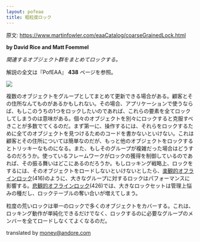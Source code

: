 ```yaml
---
layout: pofeaa
title: 粗粒度ロック
---
```


原文: <https://www.martinfowler.com/eaaCatalog/coarseGrainedLock.html>

**by David Rice and Matt Foemmel**

*関連するオブジェクト群をまとめてロックする。*

解説の全文は『PofEAA』 **438** ページを参照。

![](https://www.martinfowler.com/eaaCatalog/coarseGrainedLockSketch.gif)

複数のオブジェクトをグループとしてまとめて更新できる場合がある。顧客とその住所なんてものがあるかもしれない。その場合、アプリケーションで使うならば、もしこのうちの1つをロックしたいのであれば、これらの要素を全てロックしてしまうのは意味がある。個々のオブジェクトを別々にロックすると克服すべきことが多数でてくるのだ。まず第一に、操作するには、それらをロックするために全てのオブジェクトを見つけるためのコードを書かないといけない。これは顧客とその住所については簡単なのだが、もっと他のオブジェクトをロックするとトリッキーなものになる。また、もしそのグループが複雑だった場合はどうするのだろうか。使っているフレームワークがロックの獲得を制御しているのであれば、その振る舞いはどこにあるのだろうか。もしロッキング戦略上、ロックをするには、そのオブジェクトをロードしないといけないとしたら、[楽観的オフラインロック](OptimisticOfflineLock)(416)のように、大きなグループに対するロックはパフォーマンスに影響する。[悲観的オフラインロック](PessimisticOfflineLock)(426)では、大きなロックセットは管理上悩みの種だし、ロックテーブルの奪い合いが増えてしまう。

粒度の荒いロックは単一のロックで多くのオブジェクトをカバーする。これは、ロッキング動作が単純化できるだけでなく、ロックするのに必要なグループのメンバーを全てロードしなくてよくなるのだ。

translated by money@andore.com
